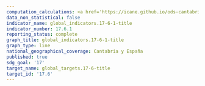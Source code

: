 ```yaml
---
computation_calculations: <a href='https://icane.github.io/ods-cantabria/assets/pdf/17.6.1.1.pdf' target='_blank'>Número de abonados a Internet de banda ancha fija por cada 100 habitantes, desglosado por velocidad</a><br><a href='https://icane.github.io/ods-cantabria/assets/pdf/17.6.1.2.pdf' target='_blank'>Número de abonados a Internet de banda ancha fija por cada 100 habitantes, desglosado por velocidad</a><br><a href='https://icane.github.io/ods-cantabria/assets/pdf/17.6.1.3.pdf' target='_blank'>Número de abonados a Internet de banda ancha fija por cada 100 habitantes, desglosado por velocidad</a><br><a href='https://icane.github.io/ods-cantabria/assets/pdf/17.6.1.4.pdf' target='_blank'>Número de abonados a Internet de banda ancha fija por cada 100 habitantes, desglosado por velocidad</a><br><a href='https://icane.github.io/ods-cantabria/assets/pdf/17.6.1.5.pdf' target='_blank'>Número de abonados a Internet de banda ancha fija por cada 100 habitantes, desglosado por velocidad</a>
data_non_statistical: false
indicator_name: global_indicators.17-6-1-title
indicator_number: 17.6.1
reporting_status: complete
graph_title: global_indicators.17-6-1-title
graph_type: line
national_geographical_coverage: Cantabria y España
published: true
sdg_goal: '17'
target_name: global_targets.17-6-title
target_id: '17.6'
---
```

